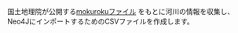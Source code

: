 国土地理院が公開する[mokurokuファイル](https://cyberjapandata.gsi.go.jp/xyz/experimental_rvrcl/mokuroku.csv.gz)
をもとに河川の情報を収集し、Neo4JにインポートするためのCSVファイルを作成します。
